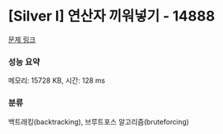 # [Silver I] 연산자 끼워넣기 - 14888 

[문제 링크](https://www.acmicpc.net/problem/14888) 

### 성능 요약

메모리: 15728 KB, 시간: 128 ms

### 분류

백트래킹(backtracking), 브루트포스 알고리즘(bruteforcing)

